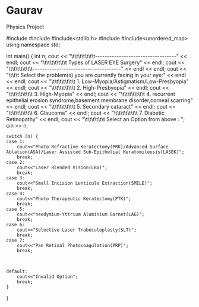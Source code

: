# Gaurav
Physics Project

#include<iostream>
#include<cmath>
#include<stdlib.h>
#include<vector>
#include<unordered_map>
using namespace std;

int main() {
	int n;
	cout << "\t\t\t\t\t\t\t----------------------------------" << endl;
	cout << "\t\t\t\t\t\t\t  Types of LASER EYE Surgery" << endl;
	cout << "\t\t\t\t\t\t\t-------------------------------------" << endl << endl;
	cout << "\t\t\t Select the problem(s) you are currently facing in your eye:" << endl << endl;
	cout << "\t\t\t\t\t\t\t  1.  Low-Myopia/Astigmatism/Low-Presbyopia" << endl;
	cout << "\t\t\t\t\t\t\t  2.  High-Presbyopia"  << endl;
	cout << "\t\t\t\t\t\t\t  3.  High-Myopia" << endl;
	cout << "\t\t\t\t\t\t\t  4.  recurrent epithelial erosion syndrome,basement membrane disorder,corneal scarring" << endl;
	cout << "\t\t\t\t\t\t\t  5.  Secondary cataract" << endl;
	cout << "\t\t\t\t\t\t\t  6.  Glaucoma" << endl;
	cout << "\t\t\t\t\t\t\t  7.  Diabetic Retinopathy" << endl;
	cout << "\t\t\t\t\t\t Select an Option from above  : ";    
	cin >> n;
	
	
	
	
	
	switch (n) {
    case 1:
        cout<<"Photo Refractive Keratectomy(PRK)/Advanced Surface Ablation(ASA)/Laser Assisted Sub-Epithelial Keratomileusis(LASEK)";
        break;
    case 2:
        cout<<"Laser Blended Vision(LBV)";
        break;
    case 3:
        cout<<"Small Incision Lenticule Extraction(SMILE)";
        break;
    case 4:
        cout<<"Photo Therapeutic Keratectomy(PTK)";
        break;
    case 5:
        cout<<"neodymium-Yttrium Aluminium Garnet(LAG)";
        break;
    case 6:
        cout<<"Selective Laser Trabeculoplasty(SLT)";
        break;
    case 7:
        cout<<"Pan Retinal Photocoagulation(PRP)";
        break;
    
        
        
    default:
        cout<<"Invalid Option";
        break;
    }
}
